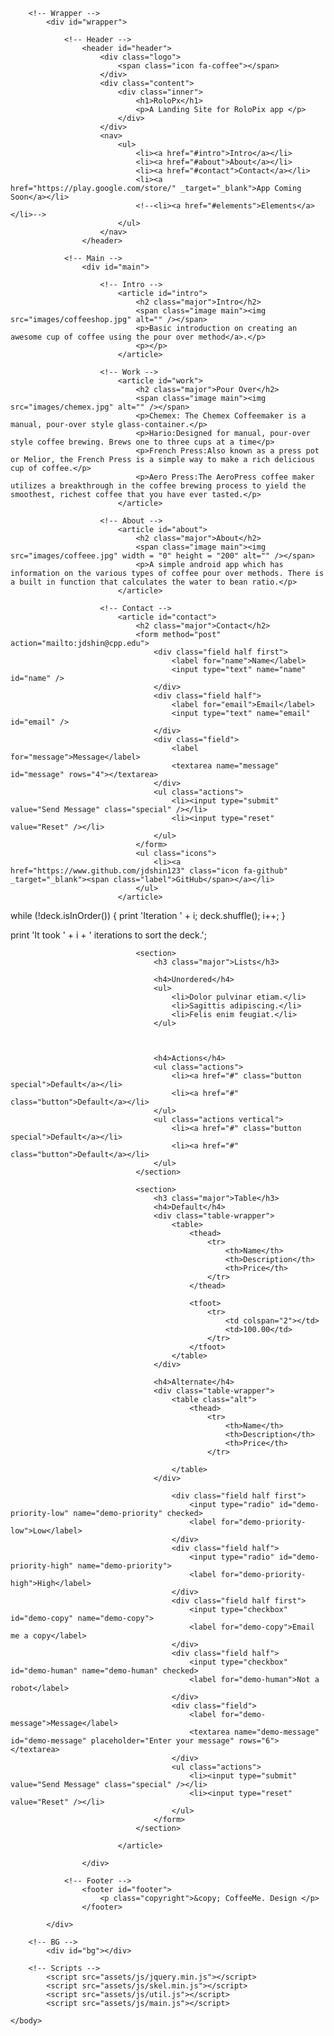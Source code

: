 <!DOCTYPE HTML>
<!--
	
-->
<html>
	<head>
		<title>RoloPix</title>
		<meta charset="utf-8" />
		<meta name="viewport" content="width=device-width, initial-scale=1, user-scalable=no" />
		<link rel="stylesheet" href="assets/css/main.css" />
		<!--[if lte IE 9]><link rel="stylesheet" href="assets/css/ie9.css" /><![endif]-->
		<noscript><link rel="stylesheet" href="assets/css/noscript.css" /></noscript>
	</head>
	<body>

		<!-- Wrapper -->
			<div id="wrapper">

				<!-- Header -->
					<header id="header">
						<div class="logo">
							<span class="icon fa-coffee"></span>
						</div>
						<div class="content">
							<div class="inner">
								<h1>RoloPx</h1>
								<p>A Landing Site for RoloPix app </p>
							</div>
						</div>
						<nav>
							<ul>
								<li><a href="#intro">Intro</a></li>
								<li><a href="#about">About</a></li>
								<li><a href="#contact">Contact</a></li>
								<li><a  href="https://play.google.com/store/" _target="_blank">App Coming Soon</a></li>
								<!--<li><a href="#elements">Elements</a></li>-->
							</ul>
						</nav>
					</header>

				<!-- Main -->
					<div id="main">

						<!-- Intro -->
							<article id="intro">
								<h2 class="major">Intro</h2>
								<span class="image main"><img src="images/coffeeshop.jpg" alt="" /></span>
								<p>Basic introduction on creating an awesome cup of coffee using the pour over method</a>.</p>
								<p></p>
							</article>

						<!-- Work -->
							<article id="work">
								<h2 class="major">Pour Over</h2>
								<span class="image main"><img src="images/chemex.jpg" alt="" /></span>
								<p>Chemex: The Chemex Coffeemaker is a manual, pour-over style glass-container.</p>
								<p>Hario:Designed for manual, pour-over style coffee brewing. Brews one to three cups at a time</p>
								<p>French Press:Also known as a press pot or Melior, the French Press is a simple way to make a rich delicious cup of coffee.</p>
								<p>Aero Press:The AeroPress coffee maker utilizes a breakthrough in the coffee brewing process to yield the smoothest, richest coffee that you have ever tasted.</p>
							</article>

						<!-- About -->
							<article id="about">
								<h2 class="major">About</h2>
								<span class="image main"><img src="images/coffeee.jpg" width = "0" height = "200" alt="" /></span>
								<p>A simple android app which has information on the various types of coffee pour over methods. There is a built in function that calculates the water to bean ratio.</p>
							</article>

						<!-- Contact -->
							<article id="contact">
								<h2 class="major">Contact</h2>
								<form method="post" action="mailto:jdshin@cpp.edu">
									<div class="field half first">
										<label for="name">Name</label>
										<input type="text" name="name" id="name" />
									</div>
									<div class="field half">
										<label for="email">Email</label>
										<input type="text" name="email" id="email" />
									</div>
									<div class="field">
										<label for="message">Message</label>
										<textarea name="message" id="message" rows="4"></textarea>
									</div>
									<ul class="actions">
										<li><input type="submit" value="Send Message" class="special" /></li>
										<li><input type="reset" value="Reset" /></li>
									</ul>
								</form>
								<ul class="icons">
									<li><a href="https://www.github.com/jdshin123" class="icon fa-github" _target="_blank"><span class="label">GitHub</span></a></li>
								</ul>
							</article>


while (!deck.isInOrder()) {
    print 'Iteration ' + i;
    deck.shuffle();
    i++;
}

print 'It took ' + i + ' iterations to sort the deck.';</code></pre>
								</section>

								<section>
									<h3 class="major">Lists</h3>

									<h4>Unordered</h4>
									<ul>
										<li>Dolor pulvinar etiam.</li>
										<li>Sagittis adipiscing.</li>
										<li>Felis enim feugiat.</li>
									</ul>



									<h4>Actions</h4>
									<ul class="actions">
										<li><a href="#" class="button special">Default</a></li>
										<li><a href="#" class="button">Default</a></li>
									</ul>
									<ul class="actions vertical">
										<li><a href="#" class="button special">Default</a></li>
										<li><a href="#" class="button">Default</a></li>
									</ul>
								</section>

								<section>
									<h3 class="major">Table</h3>
									<h4>Default</h4>
									<div class="table-wrapper">
										<table>
											<thead>
												<tr>
													<th>Name</th>
													<th>Description</th>
													<th>Price</th>
												</tr>
											</thead>

											<tfoot>
												<tr>
													<td colspan="2"></td>
													<td>100.00</td>
												</tr>
											</tfoot>
										</table>
									</div>

									<h4>Alternate</h4>
									<div class="table-wrapper">
										<table class="alt">
											<thead>
												<tr>
													<th>Name</th>
													<th>Description</th>
													<th>Price</th>
												</tr>

										</table>
									</div>

										<div class="field half first">
											<input type="radio" id="demo-priority-low" name="demo-priority" checked>
											<label for="demo-priority-low">Low</label>
										</div>
										<div class="field half">
											<input type="radio" id="demo-priority-high" name="demo-priority">
											<label for="demo-priority-high">High</label>
										</div>
										<div class="field half first">
											<input type="checkbox" id="demo-copy" name="demo-copy">
											<label for="demo-copy">Email me a copy</label>
										</div>
										<div class="field half">
											<input type="checkbox" id="demo-human" name="demo-human" checked>
											<label for="demo-human">Not a robot</label>
										</div>
										<div class="field">
											<label for="demo-message">Message</label>
											<textarea name="demo-message" id="demo-message" placeholder="Enter your message" rows="6"></textarea>
										</div>
										<ul class="actions">
											<li><input type="submit" value="Send Message" class="special" /></li>
											<li><input type="reset" value="Reset" /></li>
										</ul>
									</form>
								</section>

							</article>

					</div>

				<!-- Footer -->
					<footer id="footer">
						<p class="copyright">&copy; CoffeeMe. Design </p>
					</footer>

			</div>

		<!-- BG -->
			<div id="bg"></div>

		<!-- Scripts -->
			<script src="assets/js/jquery.min.js"></script>
			<script src="assets/js/skel.min.js"></script>
			<script src="assets/js/util.js"></script>
			<script src="assets/js/main.js"></script>

	</body>
</html>
